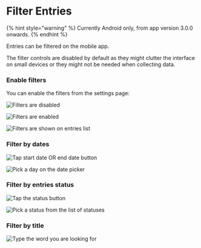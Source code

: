# Filter Entries

{% hint style="warning" %}
Currently Android only, from app version 3.0.0 onwards.
{% endhint %}

Entries can be filtered on the mobile app.

&#x20;The filter controls are disabled by default as they might clutter the interface on small devices or they might not be needed when collecting data.

### Enable filters

You can enable the filters from the settings page:

![Filters are disabled](../.gitbook/assets/filter-entries-mobile-1.jpg)

![Filters are enabled](../.gitbook/assets/filter-entries-mobile-2.jpg)

![Filters are shown on entries list](../.gitbook/assets/filter-entries-mobile-3.jpg)

### Filter by dates

![Tap start date OR end date button](../.gitbook/assets/filter-entries-mobile-4.jpg)

![Pick a day on the date picker](../.gitbook/assets/filter-entries-mobile-5.jpg)

### Filter by entries status

![Tap the status button](../.gitbook/assets/filter-entries-mobile-6.jpg)

![Pick a status from the list of statuses](../.gitbook/assets/filter-entries-mobile-7.jpg)

### Filter by title

![Type the word you are looking for](../.gitbook/assets/filter-entries-mobile-8.jpg)
